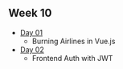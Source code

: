## Week 10

- [Day 01](wk10_day01.md)
  - Burning Airlines in Vue.js
- [Day 02](wk10_day02.md)
  - Frontend Auth with JWT
